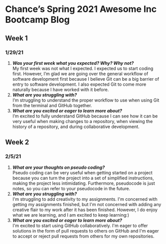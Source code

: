# Chance’s Spring 2021 Awesome Inc Bootcamp Blog
## Week 1
### 1/29/21
1. ***Was your first week what you expected? Why? Why not?***<br>
My first week was not what I expected. I expected us to start coding first. However, I’m glad we are going over the general workflow of software development first because I believe Git can be a big barrier of entry to software development. I also expected Git to come more naturally because I have worked with it before.
2. ***What are you struggling with?***<br>
I’m struggling to understand the proper workflow to use when using Git from the terminal and GitHub together.
3. ***What are you excited or eager to learn more about?***<br>
I’m excited to fully understand GitHub because I can see how it can be very useful when making changes to a repository, when viewing the history of a repository, and during collaborative development.
## Week 2
### 2/5/21
1. ***What are your thoughts on pseudo coding?***<br>
Pseudo coding can be very useful when getting started on a project because you can turn the project into a set of simplified instructions, making the project less intimidating. Furthermore, pseudocode is just notes, so you can refer to your pseudocode in the future.
2. ***What are you struggling with?***<br>
I'm struggling to add creativity to my assignments. I'm concerned with getting my assignments finished, but I'm not concerned with adding any creative flair to my work after it has been finished. However, I do enjoy what we are learning, and I am excited to keep learning:)
3. ***What are you excited or eager to learn more about?***<br>
I'm excited to start using GitHub collaboratively. I'm eager to offer solutions in the form of pull requests to others on GitHub and I'm eager to accept or reject pull requests from others for my own repositories.